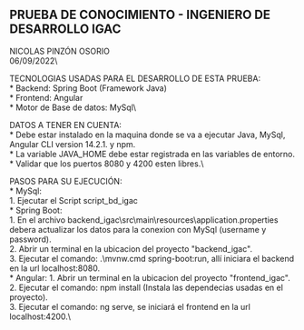 ## PRUEBA DE CONOCIMIENTO - INGENIERO DE DESARROLLO IGAC
 NICOLAS PINZÓN OSORIO \
 06/09/2022\\

TECNOLOGIAS USADAS PARA EL DESARROLLO DE ESTA PRUEBA:\
	* Backend: Spring Boot (Framework Java)\
	* Frontend: Angular\
	* Motor de Base de datos: MySql\\

DATOS A TENER EN CUENTA:\
	* Debe estar instalado en la maquina donde se va a ejecutar Java, MySql, Angular CLI version 14.2.1. y npm.\
	* La variable JAVA_HOME debe estar registrada en las variables de entorno.\
	* Validar que los puertos 8080 y 4200 esten libres.\\

PASOS PARA SU EJECUCIÓN:\
	* MySql:\
		1. Ejecutar el Script script_bd_igac\
	* Spring Boot: \
		1. En el archivo backend_igac\src\main\resources\application.properties debera actualizar los datos para la conexion con MySql (username y password).\
		2. Abrir un terminal en la ubicacion del proyecto "backend_igac".\
		3. Ejecutar el comando: .\mvnw.cmd spring-boot:run, allí iniciara el backend en la url localhost:8080.\
	* Angular:
		1. Abrir un terminal en la ubicacion del proyecto "frontend_igac".\
		2. Ejecutar el comando: npm install (Instala las dependecias usadas en el proyecto).\
		3. Ejecutar el comando: ng serve, se iniciará el frontend en la url localhost:4200.\

		
